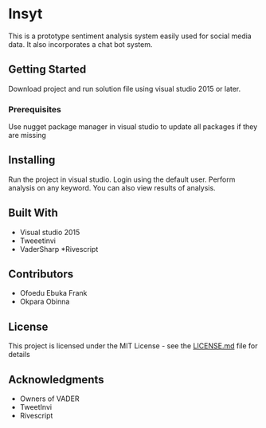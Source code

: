 # Insyt

This is a prototype sentiment analysis system easily used for social media data.  It also incorporates a chat bot system. 

## Getting Started

Download project and run solution file using visual studio 2015 or later. 

### Prerequisites

Use nugget package manager in visual studio to update all packages if they are missing

## Installing 

Run the project in visual studio.  Login using the default user. 
Perform analysis on any keyword. 
You can also view results of analysis. 


## Built With

* Visual studio 2015
* Tweeetinvi
* VaderSharp
*Rivescript

## Contributors
* Ofoedu Ebuka Frank
* Okpara Obinna

## License

This project is licensed under the MIT License - see the [LICENSE.md](LICENSE.md) file for details

## Acknowledgments

* Owners of VADER
* TweetInvi
* Rivescript
